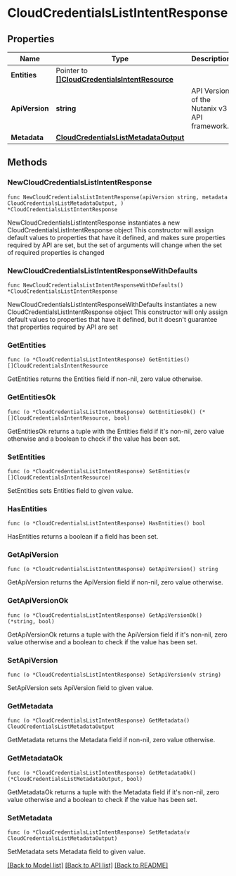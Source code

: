 # CloudCredentialsListIntentResponse

## Properties

Name | Type | Description | Notes
------------ | ------------- | ------------- | -------------
**Entities** | Pointer to [**[]CloudCredentialsIntentResource**](CloudCredentialsIntentResource.md) |  | [optional] 
**ApiVersion** | **string** | API Version of the Nutanix v3 API framework. | [readonly] [default to "3.1.0"]
**Metadata** | [**CloudCredentialsListMetadataOutput**](CloudCredentialsListMetadataOutput.md) |  | 

## Methods

### NewCloudCredentialsListIntentResponse

`func NewCloudCredentialsListIntentResponse(apiVersion string, metadata CloudCredentialsListMetadataOutput, ) *CloudCredentialsListIntentResponse`

NewCloudCredentialsListIntentResponse instantiates a new CloudCredentialsListIntentResponse object
This constructor will assign default values to properties that have it defined,
and makes sure properties required by API are set, but the set of arguments
will change when the set of required properties is changed

### NewCloudCredentialsListIntentResponseWithDefaults

`func NewCloudCredentialsListIntentResponseWithDefaults() *CloudCredentialsListIntentResponse`

NewCloudCredentialsListIntentResponseWithDefaults instantiates a new CloudCredentialsListIntentResponse object
This constructor will only assign default values to properties that have it defined,
but it doesn't guarantee that properties required by API are set

### GetEntities

`func (o *CloudCredentialsListIntentResponse) GetEntities() []CloudCredentialsIntentResource`

GetEntities returns the Entities field if non-nil, zero value otherwise.

### GetEntitiesOk

`func (o *CloudCredentialsListIntentResponse) GetEntitiesOk() (*[]CloudCredentialsIntentResource, bool)`

GetEntitiesOk returns a tuple with the Entities field if it's non-nil, zero value otherwise
and a boolean to check if the value has been set.

### SetEntities

`func (o *CloudCredentialsListIntentResponse) SetEntities(v []CloudCredentialsIntentResource)`

SetEntities sets Entities field to given value.

### HasEntities

`func (o *CloudCredentialsListIntentResponse) HasEntities() bool`

HasEntities returns a boolean if a field has been set.

### GetApiVersion

`func (o *CloudCredentialsListIntentResponse) GetApiVersion() string`

GetApiVersion returns the ApiVersion field if non-nil, zero value otherwise.

### GetApiVersionOk

`func (o *CloudCredentialsListIntentResponse) GetApiVersionOk() (*string, bool)`

GetApiVersionOk returns a tuple with the ApiVersion field if it's non-nil, zero value otherwise
and a boolean to check if the value has been set.

### SetApiVersion

`func (o *CloudCredentialsListIntentResponse) SetApiVersion(v string)`

SetApiVersion sets ApiVersion field to given value.


### GetMetadata

`func (o *CloudCredentialsListIntentResponse) GetMetadata() CloudCredentialsListMetadataOutput`

GetMetadata returns the Metadata field if non-nil, zero value otherwise.

### GetMetadataOk

`func (o *CloudCredentialsListIntentResponse) GetMetadataOk() (*CloudCredentialsListMetadataOutput, bool)`

GetMetadataOk returns a tuple with the Metadata field if it's non-nil, zero value otherwise
and a boolean to check if the value has been set.

### SetMetadata

`func (o *CloudCredentialsListIntentResponse) SetMetadata(v CloudCredentialsListMetadataOutput)`

SetMetadata sets Metadata field to given value.



[[Back to Model list]](../README.md#documentation-for-models) [[Back to API list]](../README.md#documentation-for-api-endpoints) [[Back to README]](../README.md)


